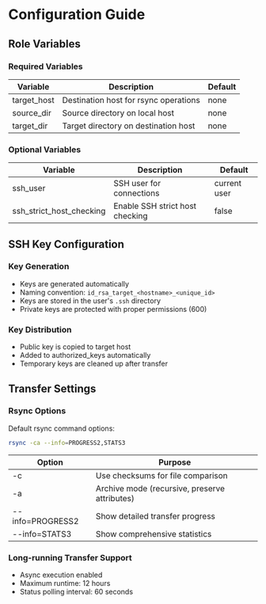 # Configuration Guide

## Role Variables

### Required Variables

| Variable | Description | Default |
|----------|-------------|---------|
| target_host | Destination host for rsync operations | none |
| source_dir | Source directory on local host | none |
| target_dir | Target directory on destination host | none |

### Optional Variables

| Variable | Description | Default |
|----------|-------------|---------|
| ssh_user | SSH user for connections | current user |
| ssh_strict_host_checking | Enable SSH strict host checking | false |

## SSH Key Configuration

### Key Generation

- Keys are generated automatically
- Naming convention: `id_rsa_target_<hostname>_<unique_id>`
- Keys are stored in the user's `.ssh` directory
- Private keys are protected with proper permissions (600)

### Key Distribution

- Public key is copied to target host
- Added to authorized_keys automatically
- Temporary keys are cleaned up after transfer

## Transfer Settings

### Rsync Options

Default rsync command options:
```bash
rsync -ca --info=PROGRESS2,STATS3
```

| Option | Purpose |
|--------|---------|
| -c | Use checksums for file comparison |
| -a | Archive mode (recursive, preserve attributes) |
| --info=PROGRESS2 | Show detailed transfer progress |
| --info=STATS3 | Show comprehensive statistics |

### Long-running Transfer Support

- Async execution enabled
- Maximum runtime: 12 hours
- Status polling interval: 60 seconds